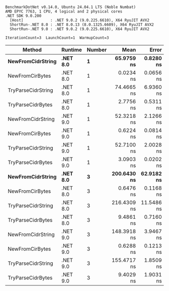 ```

BenchmarkDotNet v0.14.0, Ubuntu 24.04.1 LTS (Noble Numbat)
AMD EPYC 7763, 1 CPU, 4 logical and 2 physical cores
.NET SDK 9.0.200
  [Host]            : .NET 9.0.2 (9.0.225.6610), X64 RyuJIT AVX2
  ShortRun-.NET 8.0 : .NET 8.0.13 (8.0.1325.6609), X64 RyuJIT AVX2
  ShortRun-.NET 9.0 : .NET 9.0.2 (9.0.225.6610), X64 RyuJIT AVX2

IterationCount=3  LaunchCount=1  WarmupCount=3  

```
| Method             | Runtime  | Number | Mean        | Error      | StdDev    | Min         | Max         | Allocated |
|------------------- |--------- |------- |------------:|-----------:|----------:|------------:|------------:|----------:|
| **NewFromCidrString**  | **.NET 8.0** | **1**      |  **65.9759 ns** |  **0.8280 ns** | **0.0454 ns** |  **65.9345 ns** |  **66.0244 ns** |         **-** |
| NewFromCirBytes    | .NET 8.0 | 1      |   0.0234 ns |  0.0656 ns | 0.0036 ns |   0.0193 ns |   0.0258 ns |         - |
| TryParseCidrString | .NET 8.0 | 1      |  74.4665 ns |  6.9360 ns | 0.3802 ns |  74.1063 ns |  74.8639 ns |         - |
| TryParseCidrBytes  | .NET 8.0 | 1      |   2.7756 ns |  0.5311 ns | 0.0291 ns |   2.7581 ns |   2.8092 ns |         - |
| NewFromCidrString  | .NET 9.0 | 1      |  52.3218 ns |  2.1266 ns | 0.1166 ns |  52.2393 ns |  52.4552 ns |         - |
| NewFromCirBytes    | .NET 9.0 | 1      |   0.6224 ns |  0.0814 ns | 0.0045 ns |   0.6192 ns |   0.6275 ns |         - |
| TryParseCidrString | .NET 9.0 | 1      |  52.7100 ns |  2.0028 ns | 0.1098 ns |  52.6262 ns |  52.8343 ns |         - |
| TryParseCidrBytes  | .NET 9.0 | 1      |   3.0903 ns |  0.0202 ns | 0.0011 ns |   3.0894 ns |   3.0915 ns |         - |
| **NewFromCidrString**  | **.NET 8.0** | **3**      | **200.6430 ns** | **62.9182 ns** | **3.4488 ns** | **196.6645 ns** | **202.7830 ns** |         **-** |
| NewFromCirBytes    | .NET 8.0 | 3      |   0.6476 ns |  0.1168 ns | 0.0064 ns |   0.6405 ns |   0.6529 ns |         - |
| TryParseCidrString | .NET 8.0 | 3      | 216.4309 ns | 11.5486 ns | 0.6330 ns | 215.8322 ns | 217.0934 ns |         - |
| TryParseCidrBytes  | .NET 8.0 | 3      |   9.4861 ns |  0.7160 ns | 0.0392 ns |   9.4447 ns |   9.5228 ns |         - |
| NewFromCidrString  | .NET 9.0 | 3      | 148.3918 ns |  3.9467 ns | 0.2163 ns | 148.2014 ns | 148.6270 ns |         - |
| NewFromCirBytes    | .NET 9.0 | 3      |   0.6288 ns |  0.1213 ns | 0.0067 ns |   0.6246 ns |   0.6365 ns |         - |
| TryParseCidrString | .NET 9.0 | 3      | 155.4717 ns |  1.8509 ns | 0.1015 ns | 155.3986 ns | 155.5875 ns |         - |
| TryParseCidrBytes  | .NET 9.0 | 3      |   9.4029 ns |  1.9031 ns | 0.1043 ns |   9.3266 ns |   9.5218 ns |         - |
